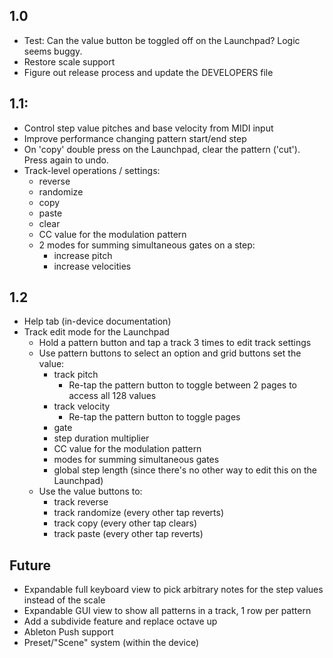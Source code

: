 ## 1.0
- Test: Can the value button be toggled off on the Launchpad? Logic seems buggy.
- Restore scale support
- Figure out release process and update the DEVELOPERS file

## 1.1:
- Control step value pitches and base velocity from MIDI input
- Improve performance changing pattern start/end step
- On 'copy' double press on the Launchpad, clear the pattern ('cut'). Press again to undo.
- Track-level operations / settings:
  - reverse
  - randomize
  - copy
  - paste
  - clear
  - CC value for the modulation pattern
  - 2 modes for summing simultaneous gates on a step:
    - increase pitch
    - increase velocities

## 1.2
- Help tab (in-device documentation)
- Track edit mode for the Launchpad
  - Hold a pattern button and tap a track 3 times to edit track settings
  - Use pattern buttons to select an option and grid buttons set the value:
    - track pitch
      - Re-tap the pattern button to toggle between 2 pages to access all 128 values
    - track velocity
      - Re-tap the pattern button to toggle pages
    - gate
    - step duration multiplier
    - CC value for the modulation pattern
    - modes for summing simultaneous gates
    - global step length (since there's no other way to edit this on the Launchpad)
  - Use the value buttons to:
    - track reverse
    - track randomize (every other tap reverts)
    - track copy (every other tap clears)
    - track paste  (every other tap reverts)

## Future
- Expandable full keyboard view to pick arbitrary notes for the step values instead of the scale
- Expandable GUI view to show all patterns in a track, 1 row per pattern
- Add a subdivide feature and replace octave up
- Ableton Push support
- Preset/"Scene" system (within the device)